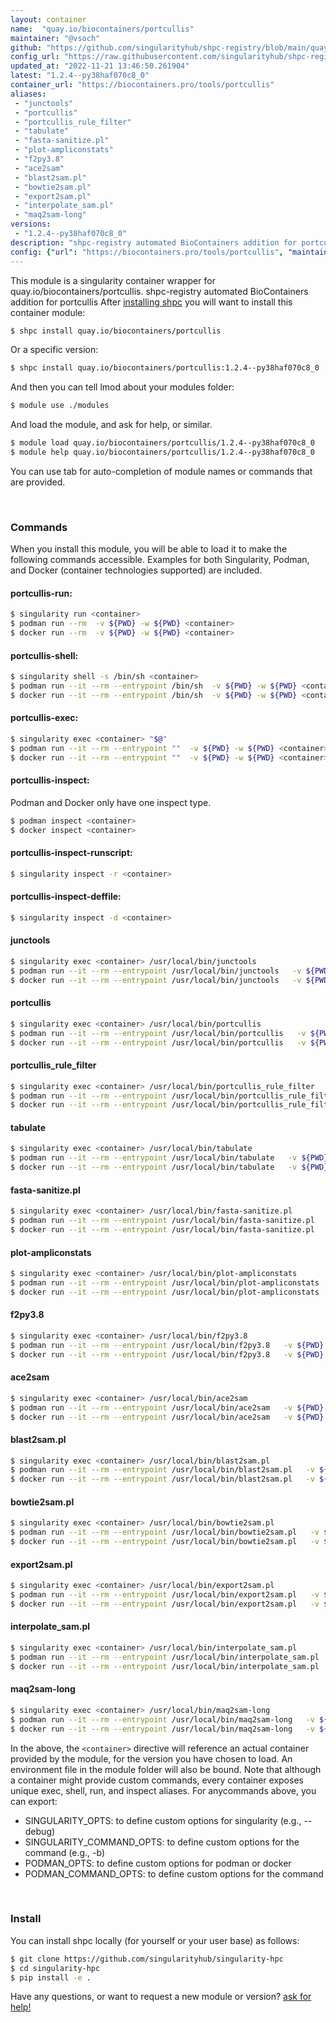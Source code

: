 ```yaml
---
layout: container
name:  "quay.io/biocontainers/portcullis"
maintainer: "@vsoch"
github: "https://github.com/singularityhub/shpc-registry/blob/main/quay.io/biocontainers/portcullis/container.yaml"
config_url: "https://raw.githubusercontent.com/singularityhub/shpc-registry/main/quay.io/biocontainers/portcullis/container.yaml"
updated_at: "2022-11-21 13:46:50.261904"
latest: "1.2.4--py38haf070c8_0"
container_url: "https://biocontainers.pro/tools/portcullis"
aliases:
 - "junctools"
 - "portcullis"
 - "portcullis_rule_filter"
 - "tabulate"
 - "fasta-sanitize.pl"
 - "plot-ampliconstats"
 - "f2py3.8"
 - "ace2sam"
 - "blast2sam.pl"
 - "bowtie2sam.pl"
 - "export2sam.pl"
 - "interpolate_sam.pl"
 - "maq2sam-long"
versions:
 - "1.2.4--py38haf070c8_0"
description: "shpc-registry automated BioContainers addition for portcullis"
config: {"url": "https://biocontainers.pro/tools/portcullis", "maintainer": "@vsoch", "description": "shpc-registry automated BioContainers addition for portcullis", "latest": {"1.2.4--py38haf070c8_0": "sha256:31745e5ddc3278ecf73961035031a08a3c4c13e96ac447dc6a534f7a18426d4e"}, "tags": {"1.2.4--py38haf070c8_0": "sha256:31745e5ddc3278ecf73961035031a08a3c4c13e96ac447dc6a534f7a18426d4e"}, "docker": "quay.io/biocontainers/portcullis", "aliases": {"junctools": "/usr/local/bin/junctools", "portcullis": "/usr/local/bin/portcullis", "portcullis_rule_filter": "/usr/local/bin/portcullis_rule_filter", "tabulate": "/usr/local/bin/tabulate", "fasta-sanitize.pl": "/usr/local/bin/fasta-sanitize.pl", "plot-ampliconstats": "/usr/local/bin/plot-ampliconstats", "f2py3.8": "/usr/local/bin/f2py3.8", "ace2sam": "/usr/local/bin/ace2sam", "blast2sam.pl": "/usr/local/bin/blast2sam.pl", "bowtie2sam.pl": "/usr/local/bin/bowtie2sam.pl", "export2sam.pl": "/usr/local/bin/export2sam.pl", "interpolate_sam.pl": "/usr/local/bin/interpolate_sam.pl", "maq2sam-long": "/usr/local/bin/maq2sam-long"}}
---
```


This module is a singularity container wrapper for quay.io/biocontainers/portcullis.
shpc-registry automated BioContainers addition for portcullis
After [installing shpc](#install) you will want to install this container module:


```bash
$ shpc install quay.io/biocontainers/portcullis
```

Or a specific version:

```bash
$ shpc install quay.io/biocontainers/portcullis:1.2.4--py38haf070c8_0
```

And then you can tell lmod about your modules folder:

```bash
$ module use ./modules
```

And load the module, and ask for help, or similar.

```bash
$ module load quay.io/biocontainers/portcullis/1.2.4--py38haf070c8_0
$ module help quay.io/biocontainers/portcullis/1.2.4--py38haf070c8_0
```

You can use tab for auto-completion of module names or commands that are provided.

<br>

### Commands

When you install this module, you will be able to load it to make the following commands accessible.
Examples for both Singularity, Podman, and Docker (container technologies supported) are included.

#### portcullis-run:

```bash
$ singularity run <container>
$ podman run --rm  -v ${PWD} -w ${PWD} <container>
$ docker run --rm  -v ${PWD} -w ${PWD} <container>
```

#### portcullis-shell:

```bash
$ singularity shell -s /bin/sh <container>
$ podman run --it --rm --entrypoint /bin/sh  -v ${PWD} -w ${PWD} <container>
$ docker run --it --rm --entrypoint /bin/sh  -v ${PWD} -w ${PWD} <container>
```

#### portcullis-exec:

```bash
$ singularity exec <container> "$@"
$ podman run --it --rm --entrypoint ""  -v ${PWD} -w ${PWD} <container> "$@"
$ docker run --it --rm --entrypoint ""  -v ${PWD} -w ${PWD} <container> "$@"
```

#### portcullis-inspect:

Podman and Docker only have one inspect type.

```bash
$ podman inspect <container>
$ docker inspect <container>
```

#### portcullis-inspect-runscript:

```bash
$ singularity inspect -r <container>
```

#### portcullis-inspect-deffile:

```bash
$ singularity inspect -d <container>
```


#### junctools

```bash
$ singularity exec <container> /usr/local/bin/junctools
$ podman run --it --rm --entrypoint /usr/local/bin/junctools   -v ${PWD} -w ${PWD} <container> -c " $@"
$ docker run --it --rm --entrypoint /usr/local/bin/junctools   -v ${PWD} -w ${PWD} <container> -c " $@"
```


#### portcullis

```bash
$ singularity exec <container> /usr/local/bin/portcullis
$ podman run --it --rm --entrypoint /usr/local/bin/portcullis   -v ${PWD} -w ${PWD} <container> -c " $@"
$ docker run --it --rm --entrypoint /usr/local/bin/portcullis   -v ${PWD} -w ${PWD} <container> -c " $@"
```


#### portcullis_rule_filter

```bash
$ singularity exec <container> /usr/local/bin/portcullis_rule_filter
$ podman run --it --rm --entrypoint /usr/local/bin/portcullis_rule_filter   -v ${PWD} -w ${PWD} <container> -c " $@"
$ docker run --it --rm --entrypoint /usr/local/bin/portcullis_rule_filter   -v ${PWD} -w ${PWD} <container> -c " $@"
```


#### tabulate

```bash
$ singularity exec <container> /usr/local/bin/tabulate
$ podman run --it --rm --entrypoint /usr/local/bin/tabulate   -v ${PWD} -w ${PWD} <container> -c " $@"
$ docker run --it --rm --entrypoint /usr/local/bin/tabulate   -v ${PWD} -w ${PWD} <container> -c " $@"
```


#### fasta-sanitize.pl

```bash
$ singularity exec <container> /usr/local/bin/fasta-sanitize.pl
$ podman run --it --rm --entrypoint /usr/local/bin/fasta-sanitize.pl   -v ${PWD} -w ${PWD} <container> -c " $@"
$ docker run --it --rm --entrypoint /usr/local/bin/fasta-sanitize.pl   -v ${PWD} -w ${PWD} <container> -c " $@"
```


#### plot-ampliconstats

```bash
$ singularity exec <container> /usr/local/bin/plot-ampliconstats
$ podman run --it --rm --entrypoint /usr/local/bin/plot-ampliconstats   -v ${PWD} -w ${PWD} <container> -c " $@"
$ docker run --it --rm --entrypoint /usr/local/bin/plot-ampliconstats   -v ${PWD} -w ${PWD} <container> -c " $@"
```


#### f2py3.8

```bash
$ singularity exec <container> /usr/local/bin/f2py3.8
$ podman run --it --rm --entrypoint /usr/local/bin/f2py3.8   -v ${PWD} -w ${PWD} <container> -c " $@"
$ docker run --it --rm --entrypoint /usr/local/bin/f2py3.8   -v ${PWD} -w ${PWD} <container> -c " $@"
```


#### ace2sam

```bash
$ singularity exec <container> /usr/local/bin/ace2sam
$ podman run --it --rm --entrypoint /usr/local/bin/ace2sam   -v ${PWD} -w ${PWD} <container> -c " $@"
$ docker run --it --rm --entrypoint /usr/local/bin/ace2sam   -v ${PWD} -w ${PWD} <container> -c " $@"
```


#### blast2sam.pl

```bash
$ singularity exec <container> /usr/local/bin/blast2sam.pl
$ podman run --it --rm --entrypoint /usr/local/bin/blast2sam.pl   -v ${PWD} -w ${PWD} <container> -c " $@"
$ docker run --it --rm --entrypoint /usr/local/bin/blast2sam.pl   -v ${PWD} -w ${PWD} <container> -c " $@"
```


#### bowtie2sam.pl

```bash
$ singularity exec <container> /usr/local/bin/bowtie2sam.pl
$ podman run --it --rm --entrypoint /usr/local/bin/bowtie2sam.pl   -v ${PWD} -w ${PWD} <container> -c " $@"
$ docker run --it --rm --entrypoint /usr/local/bin/bowtie2sam.pl   -v ${PWD} -w ${PWD} <container> -c " $@"
```


#### export2sam.pl

```bash
$ singularity exec <container> /usr/local/bin/export2sam.pl
$ podman run --it --rm --entrypoint /usr/local/bin/export2sam.pl   -v ${PWD} -w ${PWD} <container> -c " $@"
$ docker run --it --rm --entrypoint /usr/local/bin/export2sam.pl   -v ${PWD} -w ${PWD} <container> -c " $@"
```


#### interpolate_sam.pl

```bash
$ singularity exec <container> /usr/local/bin/interpolate_sam.pl
$ podman run --it --rm --entrypoint /usr/local/bin/interpolate_sam.pl   -v ${PWD} -w ${PWD} <container> -c " $@"
$ docker run --it --rm --entrypoint /usr/local/bin/interpolate_sam.pl   -v ${PWD} -w ${PWD} <container> -c " $@"
```


#### maq2sam-long

```bash
$ singularity exec <container> /usr/local/bin/maq2sam-long
$ podman run --it --rm --entrypoint /usr/local/bin/maq2sam-long   -v ${PWD} -w ${PWD} <container> -c " $@"
$ docker run --it --rm --entrypoint /usr/local/bin/maq2sam-long   -v ${PWD} -w ${PWD} <container> -c " $@"
```



In the above, the `<container>` directive will reference an actual container provided
by the module, for the version you have chosen to load. An environment file in the
module folder will also be bound. Note that although a container
might provide custom commands, every container exposes unique exec, shell, run, and
inspect aliases. For anycommands above, you can export:

 - SINGULARITY_OPTS: to define custom options for singularity (e.g., --debug)
 - SINGULARITY_COMMAND_OPTS: to define custom options for the command (e.g., -b)
 - PODMAN_OPTS: to define custom options for podman or docker
 - PODMAN_COMMAND_OPTS: to define custom options for the command

<br>

### Install

You can install shpc locally (for yourself or your user base) as follows:

```bash
$ git clone https://github.com/singularityhub/singularity-hpc
$ cd singularity-hpc
$ pip install -e .
```

Have any questions, or want to request a new module or version? [ask for help!](https://github.com/singularityhub/singularity-hpc/issues)